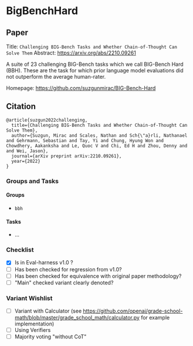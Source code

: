 # BigBenchHard

## Paper
Title: `Challenging BIG-Bench Tasks and Whether Chain-of-Thought Can Solve Them`
Abstract: https://arxiv.org/abs/2210.09261

A suite of 23 challenging BIG-Bench tasks which we call BIG-Bench Hard (BBH).
These are the task for which prior language model evaluations did not outperform
the average human-rater.

Homepage: https://github.com/suzgunmirac/BIG-Bench-Hard


## Citation
```
@article{suzgun2022challenging,
  title={Challenging BIG-Bench Tasks and Whether Chain-of-Thought Can Solve Them},
  author={Suzgun, Mirac and Scales, Nathan and Sch{\"a}rli, Nathanael and Gehrmann, Sebastian and Tay, Yi and Chung, Hyung Won and Chowdhery, Aakanksha and Le, Quoc V and Chi, Ed H and Zhou, Denny and and Wei, Jason},
  journal={arXiv preprint arXiv:2210.09261},
  year={2022}
}
```

### Groups and Tasks

#### Groups

- `bbh`

#### Tasks

- ...

### Checklist

- [x] Is in Eval-harness v1.0 ?
- [ ] Has been checked for regression from v1.0?
- [ ] Has been checked for equivalence with original paper methodology?
- [ ] "Main" checked variant clearly denoted?

### Variant Wishlist

- [ ] Variant with Calculator (see https://github.com/openai/grade-school-math/blob/master/grade_school_math/calculator.py for example implementation)
- [ ] Using Verifiers
- [ ] Majority voting "without CoT"
